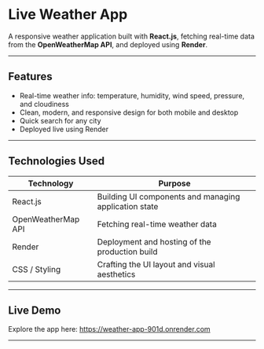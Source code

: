 # Live Weather App

A responsive weather application built with **React.js**, fetching real-time data from the **OpenWeatherMap API**, and deployed using **Render**.

---

##  Features

- Real-time weather info: temperature, humidity, wind speed, pressure, and cloudiness  
- Clean, modern, and responsive design for both mobile and desktop  
- Quick search for any city  
- Deployed live using Render

---

##  Technologies Used

| Technology         | Purpose                                                 |
|--------------------|----------------------------------------------------------|
| React.js           | Building UI components and managing application state    |
| OpenWeatherMap API | Fetching real-time weather data                          |
| Render             | Deployment and hosting of the production build           |
| CSS / Styling      | Crafting the UI layout and visual aesthetics             |

---

##  Live Demo

Explore the app here: https://weather-app-901d.onrender.com

---
